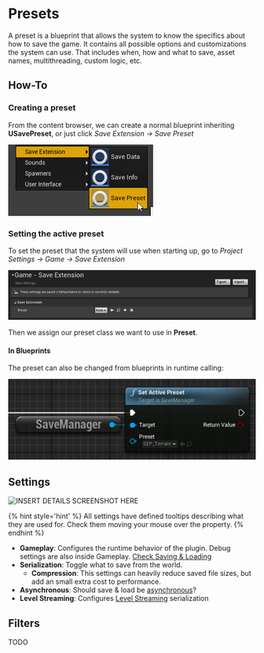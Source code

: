 # Presets

A preset is a blueprint that allows the system to know the specifics about how to save the game. It contains all possible options and customizations the system can use.
That includes when, how and what to save, asset names, multithreading, custom logic,  etc.



## How-To

### Creating a preset

From the content browser, we can create a normal blueprint inheriting **USavePreset**, or just click *Save Extension -> Save Preset*

![Create Preset](img/content_browser_preset.png)

### Setting the active preset

To set the preset that the system will use when starting up, go to *Project Settings -> Game -> Save Extension*

![image-20201027234636490](img/default-preset.png)

Then we assign our preset class we want to use in **Preset**.

#### In Blueprints

The preset can also be changed from blueprints in runtime calling:

![Set Active Preset](img/set-preset-bp.png)

## Settings

![INSERT DETAILS SCREENSHOT HERE]()

{% hint style='hint' %} All settings have defined tooltips describing what they are used for. Check them moving your mouse over the property. {% endhint %}

* **Gameplay**: Configures the runtime behavior of the plugin. Debug settings are also inside Gameplay. [Check Saving & Loading](saving&loading.md)
* **Serialization**: Toggle what to save from the world.
  * **Compression**: This settings can heavily reduce saved file sizes, but add an small extra cost to performance.
* **Asynchronous**: Should save & load be [asynchronous](asynchronous.md)?
* **Level Streaming**: Configures [Level Streaming](level-streaming.md) serialization

## Filters

TODO